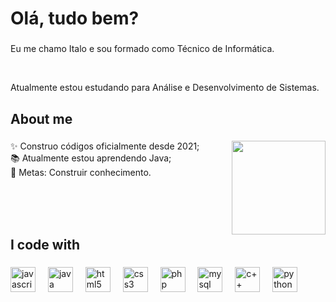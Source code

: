 
<h1 align="left"> Olá, tudo bem?</h1>

###

<p align="left">Eu me chamo Italo e sou formado como Técnico de Informática.</p><br>
<p align="left">Atualmente estou estudando para Análise e Desenvolvimento de Sistemas.</p>

###

<h2 align="left">About me</h2>

###

<img align = "right" width = "150" src = "https://pa1.aminoapps.com/7572/7a340cce57ef1d11bfb0f00c09e3c103a4dcb16dr1-216-266_00.gif">

<!-- https://i.pinimg.com/736x/0c/0e/27/0c0e2707b16b44940f47611f1ebaf1a4.jpg -->

<p align="left">✨ Construo códigos oficialmente desde 2021;<br>
  📚 Atualmente estou aprendendo Java;<br>
  🎯 Metas: Construir conhecimento.</p> <br><br><br>

###

<h2 align="left">I code with</h2>

###

<div align="left">
  <img src="https://cdn.jsdelivr.net/gh/devicons/devicon/icons/javascript/javascript-original.svg" height="40" alt="javascript logo"  />
  <img width="12" />
  <img src="https://cdn.jsdelivr.net/gh/devicons/devicon/icons/java/java-original.svg" height="40" alt="java logo"  />
  <img width="12" />
  <img src="https://cdn.jsdelivr.net/gh/devicons/devicon/icons/html5/html5-original.svg" height="40" alt="html5 logo"  />
  <img width="12" />
  <img src="https://cdn.jsdelivr.net/gh/devicons/devicon/icons/css3/css3-original.svg" height="40" alt="css3 logo"  />
  <img width="12" />
  <img src="https://cdn.jsdelivr.net/gh/devicons/devicon/icons/php/php-original.svg" height="40" alt="php logo"  />
  <img width="12" />
  <img src="https://cdn.jsdelivr.net/gh/devicons/devicon/icons/mysql/mysql-original.svg" height="40" alt="mysql logo"  />
  <img width="12" />
  <img src="https://cdn.jsdelivr.net/gh/devicons/devicon/icons/cplusplus/cplusplus-original.svg" height="40" alt="c++ logo"  />
  <img width="12" />
  <img src="https://cdn.jsdelivr.net/gh/devicons/devicon/icons/python/python-original.svg" height="40" alt="python logo"  />
</div>

###
